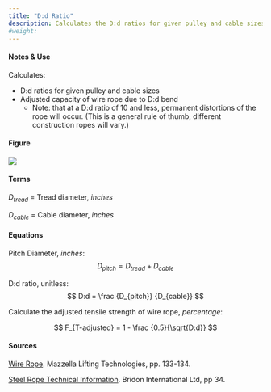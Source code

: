 ```yaml
---
title: "D:d Ratio"
description: Calculates the D:d ratios for given pulley and cable sizes.
#weight:
---
```


#### Notes & Use

Calculates:

* D:d ratios for given pulley and cable sizes
* Adjusted capacity of wire rope due to D:d bend
    - Note: that at a D:d ratio of 10 and less, permanent distortions of the rope will occur. (This is a general rule of thumb, different construction ropes will vary.)

#### Figure

![](../../image/pulleys.jpg)

#### Terms

$D_{tread}$ = Tread diameter, *inches*

$D_{cable}$ = Cable diameter, *inches*


#### Equations

Pitch Diameter, *inches*:
$$ D_{pitch} = D_{tread} + D_{cable}$$

D:d ratio, unitless:
$$ D:d = \frac {D_{pitch}} {D_{cable}} $$

Calculate the adjusted tensile strength of wire rope, *percentage*:

$$ F_{T-adjusted} = 1 - \frac {0.5}{\sqrt{D:d}} $$

#### Sources

[Wire Rope](http://catalog.mazzellalifting.com/Indexes/WireRope/Pages133134.aspx). Mazzella Lifting Technologies, pp. 133-134.

[Steel Rope Technical Information](http://www.bridon.com/x/downloads/steel_technical.pdf). Bridon International Ltd, pp 34.